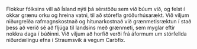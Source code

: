 Flokkur fólksins vill að Ísland nýti þá sérstöðu sem við búum við, og felst í okkar grænu orku og hreina vatni, til að stórefla gróðurhúsarækt. Við viljum niðurgreiða rafmagnskostnað og hitunarkostnað við grænmetisræktun í stað þess að verið sé að fljúga til landsins með grænmeti, sem myglar eftir nokkra daga í búðinni. Við viljum að horfið verði frá áformum um stórfellda niðurdælingu efna í Straumsvík á vegum Carbfix. 